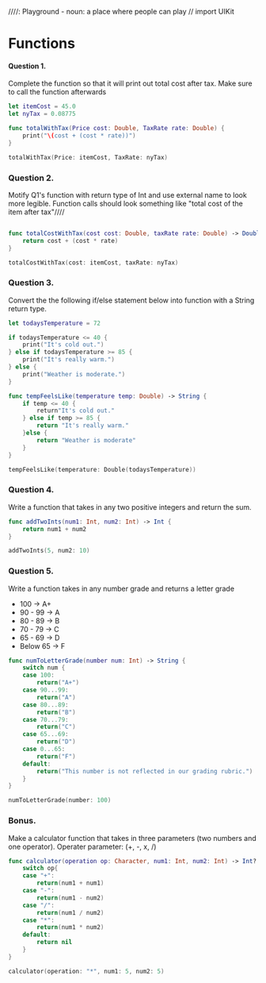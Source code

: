 ////: Playground - noun: a place where people can play
//
import UIKit

# Functions

#### Question 1.
Complete the function so that it will print out total cost after tax.
Make sure to call the function afterwards

```swift
let itemCost = 45.0
let nyTax = 0.08775

func totalWithTax(Price cost: Double, TaxRate rate: Double) {
    print("\(cost + (cost * rate))")
}

totalWithTax(Price: itemCost, TaxRate: nyTax)
```

### Question 2.
Motify Q1's function with return type of Int and use external name to look more legible.
Function calls should look something like "total cost of the item after tax"////
```swift

func totalCostWithTax(cost cost: Double, taxRate rate: Double) -> Double {
    return cost + (cost * rate)
}

totalCostWithTax(cost: itemCost, taxRate: nyTax)

```
### Question 3.
Convert the the following if/else statement below into function with a String return type.

```swift
let todaysTemperature = 72

if todaysTemperature <= 40 {
    print("It's cold out.")
} else if todaysTemperature >= 85 {
    print("It's really warm.")
} else {
    print("Weather is moderate.")
}

func tempFeelsLike(temperature temp: Double) -> String {
    if temp <= 40 {
        return"It's cold out."
    } else if temp >= 85 {
        return "It's really warm."
    }else {
        return "Weather is moderate"
    }
}

tempFeelsLike(temperature: Double(todaysTemperature))

```

### Question 4.
Write a function that takes in any two positive integers and return the sum.

```swift
func addTwoInts(num1: Int, num2: Int) -> Int {
    return num1 + num2
}

addTwoInts(5, num2: 10)
```

### Question 5.
Write a function takes in any number grade and returns a letter grade

* 100 -> A+
* 90 - 99 -> A
* 80 - 89 -> B
* 70 - 79 -> C
* 65 - 69 -> D
* Below 65 -> F

```swift
func numToLetterGrade(number num: Int) -> String {
    switch num {
    case 100:
        return("A+")
    case 90...99:
        return("A")
    case 80...89:
        return("B")
    case 70...79:
        return("C")
    case 65...69:
        return("D")
    case 0...65:
        return("F")
    default:
        return("This number is not reflected in our grading rubric.")
    }
}

numToLetterGrade(number: 100)
```


### Bonus.
Make a calculator function that takes in three parameters (two numbers and one operator).
Operater parameter: (+, -, x, /)

```swift
func calculator(operation op: Character, num1: Int, num2: Int) -> Int? {
    switch op{
    case "+":
        return(num1 + num1)
    case "-":
        return(num1 - num2)
    case "/":
        return(num1 / num2)
    case "*":
        return(num1 * num2)
    default:
        return nil
    }
}

calculator(operation: "*", num1: 5, num2: 5)
```

